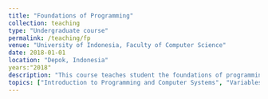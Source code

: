 ```yaml
---
title: "Foundations of Programming"
collection: teaching
type: "Undergraduate course"
permalink: /teaching/fp
venue: "University of Indonesia, Faculty of Computer Science"
date: 2018-01-01
location: "Depok, Indonesia"
years:"2018"
description: "This course teaches student the foundations of programming using Python programming language. The topics covered are related to programming concepts including but not limited to Variables, Control Mechanism, Functions, Recursion, Object-oriented Programming, Graphical User Interface (GUI), Files & Exceptions, and Testing."
topics: ["Introduction to Programming and Computer Systems", "Variables; Data Types; Number Systems", "Control Mechanism: Selection and Repetition", "String & Slicing", "Test Files & Exceptions", "Functions; Parameter Passing", "Lists, tuples & mutability; Sets; Dictionaries; Randomness", "Recursion", "Object-Oriented Programming", "Graphical User Interface (GUI)", "Binary Files & Exceptions; Testing"]
---
```

